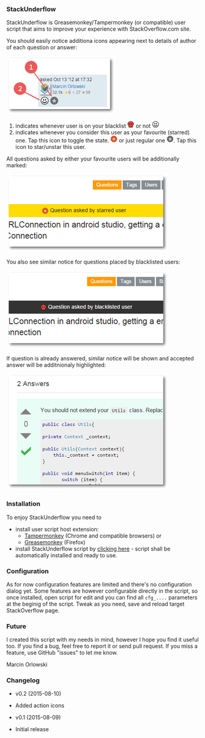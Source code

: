 ### StackUnderflow

 StackUnderflow is Greasemonkey/Tampermonkey (or compatible) user script that aims to improve your experience with StackOverflow.com site.

 You should easily notice additiona icons appearing next to details of author of each question or answer:

![New icons](https://raw.githubusercontent.com/MarcinOrlowski/StackUnderflow/master/img/docs_icons.png)

 1. indicates whenever user is on your blacklist ![blacklisted](https://raw.githubusercontent.com/MarcinOrlowski/StackUnderflow/master/img/user-blacklisted-on.png) or not ![not blacklisted](https://raw.githubusercontent.com/MarcinOrlowski/StackUnderflow/master/img/user-blacklisted-off.png)
 2. indicates whenever you consider this user as your favourite (starred) one. Tap this icon to toggle the state. ![blacklisted](https://raw.githubusercontent.com/MarcinOrlowski/StackUnderflow/master/img/user-favourite-on.png) or just regular one ![regular user](https://raw.githubusercontent.com/MarcinOrlowski/StackUnderflow/master/img/user-favourite-off.png). Tap this icon to star/unstar this user.

All questions asked by either your favourite users will be additionally marked:

![starred user question](https://raw.githubusercontent.com/MarcinOrlowski/StackUnderflow/master/img/docs_banner_starred_question.png)

 You also see similar notice for questions placed by blacklisted users:

![blacklisted user question](https://raw.githubusercontent.com/MarcinOrlowski/StackUnderflow/master/img/docs_banner_blacklisted_user_question.png)

 If question is already answered, similar notice will be shown and accepted answer will be additnionaly highlighted:

![accepted answer highlight](https://raw.githubusercontent.com/MarcinOrlowski/StackUnderflow/master/img/docs_accepted_answer.png)

### Installation
 To enjoy StackUnderflow you need to

  - install user script host extension:
    - [Tampermonkey](https://chrome.google.com/webstore/detail/tampermonkey/dhdgffkkebhmkfjojejmpbldmpobfkfo?hl=en) (Chrome and compatible browsers) or
    - [Greasemonkey](https://addons.mozilla.org/en-US/firefox/addon/greasemonkey/) (Firefox)
  - install StackUnderflow script by [clicking here](https://github.com/MarcinOrlowski/StackUnderflow/raw/master/stackunderflow.user.js) - script shall be automatically installed and ready to use.

### Configuration
 As for now configuration features are limited and there's no configuration dialog yet. Some features are however configurable directly in the script, so once installed, open script for edit and you can find all `cfg_....` parameters at the beginig of the script. Tweak as you need, save and reload target StackOverflow page.

### Future
I created this script with my needs in mind, however I hope you find it useful too. If you find a bug, feel free to report it or send pull request. If you miss a feature, use GitHub "issues" to let me know.

Marcin Orlowski

### Changelog
 - v0.2 (2015-08-10)
  - Added action icons
  
 - v0.1 (2015-08-09)
  - Initial release
